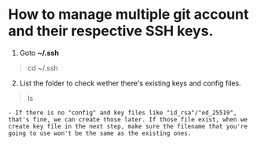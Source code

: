 # How to manage multiple git account and their respective SSH keys.

1. Goto **~/.ssh**

> cd ~/.ssh

2. List the folder to check wether there's existing keys and config files.

> ls

    - If there is no "config" and key files like "id_rsa"/"ed_25519", that's fine, we can create those later. If those file exist, when we create key file in the next step, make sure the filename that you're going to use won't be the same as the existing ones.

